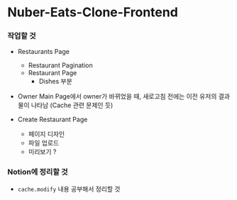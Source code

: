 # Nuber-Eats-Clone-Frontend

### 작업할 것
* Restaurants Page
  - Restaurant Pagination
  - Restaurant Page
    + Dishes 부분

* Owner Main Page에서 owner가 바뀌었을 때, 새로고침 전에는 이전 유저의 결과물이 나타남 (Cache 관련 문제인 듯)
* Create Restaurant Page
  - 페이지 디자인
  - 파일 업로드
  - 미리보기 ?

### Notion에 정리할 것

* `cache.modify` 내용 공부해서 정리할 것